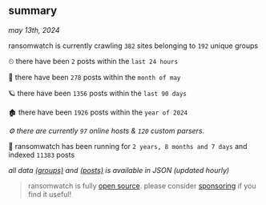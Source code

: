 
## summary
_may 13th, 2024_

ransomwatch is currently crawling `382` sites belonging to `192` unique groups

⏲ there have been `2` posts within the `last 24 hours`

🦈 there have been `278` posts within the `month of may`

🪐 there have been `1356` posts within the `last 90 days`

🏚 there have been `1926` posts within the `year of 2024`

_⚙️ there are currently `97` online hosts & `120` custom parsers._

🦕 ransomwatch has been running for `2 years, 8 months and 7 days` and indexed `11383` posts

_all data  [(groups)](http://ransomwhat.telemetry.ltd/groups) and [(posts)](http://ransomwhat.telemetry.ltd/posts) is available in JSON (updated hourly)_

> ransomwatch is fully [open source](https://github.com/joshhighet/ransomwatch#ransomwatch--). please consider [sponsoring](https://github.com/sponsors/joshhighet) if you find it useful!
